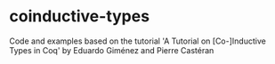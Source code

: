 # coinductive-types
Code and examples based on the tutorial 'A Tutorial on [Co-]Inductive Types in Coq' by Eduardo Giménez and Pierre Castéran
